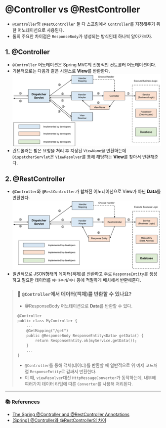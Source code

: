 # @Controller vs @RestController

- `@Controller`와 `@RestController` 둘 다 스프링에서 `Controller`를 지정해주기 위한 어노테이션으로 사용된다.
- 둘의 주요한 차이점은 `ResponseBody`가 생성되는 방식인데 하나씩 알아가보자.

## 1. @Controller

- `@Controller` 어노테이션은 Spring MVC의 전통적인 컨트롤러 어노테이션이다.
- 기본적으로는 다음과 같은 시퀀스로 **View**를 반환한다.
![](./img/spring_controller_vs_rest_controller_01.png)
- 컨트롤러는 받은 요청을 처리 후 지정된 `ViewName`을 반환하는데 `DispatcherServlet`은 `ViewResolver`를 통해 해당하는 **View**를 찾아서 반환해준다.

## 2. @RestController

- `@Controller`와 `@RestController`가 합쳐진 어노테이션으로 View가 아닌 **Data**를 반환한다.
![](./img/spring_controller_vs_rest_controller_02.png)
- 일반적으로 JSON형태의 데이터(객체)를 반환하고 주로 `ResponseEntity`를 생성하고 필요한 데이터를 `헤더`/`쿠키`/`바디` 등에 적절하게 배치해서 반환해준다.

> ### 🧐 `@Controller`에서 데이터(객체)를 반환할 수 있나요?
>
> - @ResponseBody 어노테이션으로 **Data**를 반환할 수 있다.
> ```
> @Controller
> public class MyController {
>     ...
>     @GetMapping("/get")
>     public @ResponseBody ResponseEntity<Data> getData() {
>         return ResponseEntity.ok(myService.getData());
>     }
>     ...
> }
>```
> - `@Controller`를 통해 객체(데이터)를 반환할 때 일반적으로 위 예제 코드처럼 `ResponseEntity`로 감싸서 반환한다.
> - 이 때, `viewResolver`대신 `HttpMessageConverter`가 동작하는데, 내부에 여러가지 데이터 타입에 따른 `Converter`를 사용해 처리된다.

---

### 📚 References

- [The Spring @Controller and @RestController Annotations](https://www.baeldung.com/spring-controller-vs-restcontroller)
- [[Spring] @Controller와 @RestController의 차이](https://velog.io/@dyunge_100/Spring-Controller%EC%99%80-RestController%EC%9D%98-%EC%B0%A8%EC%9D%B4)
